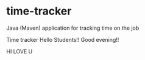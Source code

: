 # time-tracker
Java (Maven) application for tracking time on the job

Time tracker
Hello Students!!
Good evening!!

HI LOVE U
